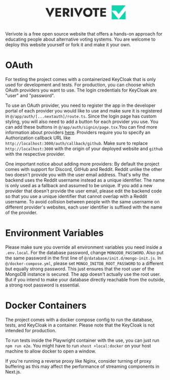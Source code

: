 <br>
<br>
<div align="center">
  <picture>
    <source media="(prefers-color-scheme: dark)" srcset="static/verivote_logo_dark.svg">
    <source media="(prefers-color-scheme: light)" srcset="static/verivote_logo.svg">
    <img src="static/verivote_logo.svg" alt="" width="50%" height="50%">
  </picture>
</div>
<br>
<br>
Verivote is a free open source website that offers a hands-on approach for educating people about
alternative voting systems. You are welcome to deploy this website yourself or fork it and make it your own.

# OAuth

For testing the project comes with a containerized KeyCloak that is only used for development and tests.
For production, you can choose which OAuth providers you want to use. The login credentials for KeyCloak are "user" and
"password".

To use an OAuth provider, you need to register the app in the developer portal of each provider you
would like to use and make sure it is registered in `@/app/auth/[...nextauth]/route.ts`. Since the login page has
custom styling, you will also need to add a button for each provider you use. You can add these buttons in
`@/app/auth/signin/page.tsx`.You can find more information about providers
[here](https://next-auth.js.org/configuration/providers/oauth#built-in-providers).
Providers require you to specify an Authorization callback URL like `http://localhost:3000/auth/callback/github`.
Make sure to replace `http://localhost:3000` with the origin of your deployed website and `github` with the respective
provider.

One important notice about adding more providers: By default the project comes with support for Discord, GitHub and Reddit.
Reddit unlike the other two doesn't provide you with the user email address. That's why the backend uses the Reddit
username instead as a unique identifier. The name is only used as a fallback and assumed to be unique. If you add a new
provider that doesn't provide the user email, please edit the backend code so that you use a unique identifier that
cannot overlap with a Reddit username. To avoid collision between people with the same username on different provider's
websites, each user identifier is suffixed with the name of the provider.

# Environment Variables
Please make sure you override all environment variables you need inside a `.env.local`. For the database password, 
change `MONGODB_PASSWORD`. Also put the same password in the first line of `@/database/init.d/mongo-init.js`. In 
`@/docker-compose.yml`, please set `MONGO_INITDB_ROOT_PASSWORD` to a different but equally strong password. This just 
ensures that the root user of the MongoDB instance is secured. The app doesn't actually use the root user. But if you 
intend to make your database directly reachable from the outside, a strong root password is essential.


# Docker Containers
The project comes with a docker compose config to run the database, tests, and KeyCloak in a container. Please note that
the KeyCloak is not intended for production.

To run tests inside the Playwright container with the use, you can just run `npm run e2e`. You might have to run
`xhost +local:docker` on your host machine to allow docker to open a window.

If you're running a reverse proxy like Nginx, consider turning of proxy buffering as this may affect
the performance of streaming components in Next.js.